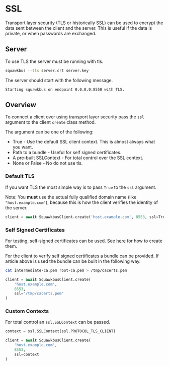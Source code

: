 # SSL

Transport layer security (TLS or historically SSL) can be used to
encrypt the data sent between the client and the server. This is
useful if the data is private, or when passwords are exchanged.

## Server

To use TLS the server must be running with tls.

```bash
squawkbus --tls server.crt server.key
```

The server should start with the following message.

```
Starting squawkbus on endpoint 0.0.0.0:8558 with TLS.
```

## Overview

To connect a client over using transport layer security
pass the `ssl` argument to the client `create` class method.

The argument can be one of the following:

* True - Use the default SSL client context. This is almost always what you want.
* Path to a bundle - Useful for self signed certificates.
* A pre-built SSLContext - For total control over the SSL context.
* None or False - No do not use tls.

### Default TLS

If you want TLS the most simple way is to pass `True` to the `ssl` argument.

Note: You **must** use the actual fully qualified domain name (like `"host.example.com"`),
because this is how the client verifies the identity of the server.

```python
client = await SquawkbusClient.create('host.example.com', 8553, ssl=True)
```

### Self Signed Certificates

For testing, self-signed certificates can be used.
See [here](https://github.com/rob-blackbourn/ssl-certs) for how to create them.

For the client to verify self signed certificates a bundle can be provided. If
article above is used the bundle can be built in the following way.

```bash
cat intermediate-ca.pem root-ca.pem > /tmp/cacerts.pem
```

```python
client = await SquawkbusClient.create(
    'host.example.com',
    8553,
    ssl="/tmp/cacerts.pem"
)
```

### Custom Contexts

For total control an `ssl.SSLContext` can be passed.

```python
context = ssl.SSLContext(ssl.PROTOCOL_TLS_CLIENT)

client = await SquawkbusClient.create(
    'host.example.com',
    8553,
    ssl=context
)
```
